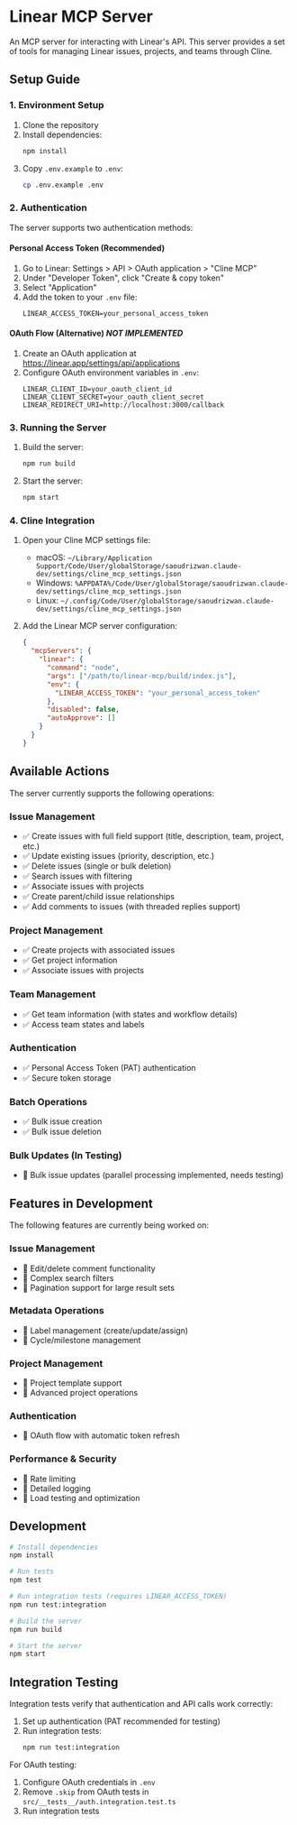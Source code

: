 # Linear MCP Server

An MCP server for interacting with Linear's API. This server provides a set of tools for managing Linear issues, projects, and teams through Cline.

## Setup Guide

### 1. Environment Setup

1. Clone the repository
2. Install dependencies:
   ```bash
   npm install
   ```
3. Copy `.env.example` to `.env`:
   ```bash
   cp .env.example .env
   ```

### 2. Authentication

The server supports two authentication methods:

#### Personal Access Token (Recommended)

1. Go to Linear: Settings > API > OAuth application > "Cline MCP"
2. Under "Developer Token", click "Create & copy token"
3. Select "Application"
3. Add the token to your `.env` file:
   ```
   LINEAR_ACCESS_TOKEN=your_personal_access_token
   ```

#### OAuth Flow (Alternative) ***NOT IMPLEMENTED***

1. Create an OAuth application at https://linear.app/settings/api/applications
2. Configure OAuth environment variables in `.env`:
   ```
   LINEAR_CLIENT_ID=your_oauth_client_id
   LINEAR_CLIENT_SECRET=your_oauth_client_secret
   LINEAR_REDIRECT_URI=http://localhost:3000/callback
   ```

### 3. Running the Server

1. Build the server:
   ```bash
   npm run build
   ```
2. Start the server:
   ```bash
   npm start
   ```

### 4. Cline Integration

1. Open your Cline MCP settings file:
   - macOS: `~/Library/Application Support/Code/User/globalStorage/saoudrizwan.claude-dev/settings/cline_mcp_settings.json`
   - Windows: `%APPDATA%/Code/User/globalStorage/saoudrizwan.claude-dev/settings/cline_mcp_settings.json`
   - Linux: `~/.config/Code/User/globalStorage/saoudrizwan.claude-dev/settings/cline_mcp_settings.json`

2. Add the Linear MCP server configuration:
   ```json
   {
     "mcpServers": {
       "linear": {
         "command": "node",
         "args": ["/path/to/linear-mcp/build/index.js"],
         "env": {
           "LINEAR_ACCESS_TOKEN": "your_personal_access_token"
         },
         "disabled": false,
         "autoApprove": []
       }
     }
   }
   ```

## Available Actions

The server currently supports the following operations:

### Issue Management
- ✅ Create issues with full field support (title, description, team, project, etc.)
- ✅ Update existing issues (priority, description, etc.)
- ✅ Delete issues (single or bulk deletion)
- ✅ Search issues with filtering
- ✅ Associate issues with projects
- ✅ Create parent/child issue relationships
- ✅ Add comments to issues (with threaded replies support)

### Project Management
- ✅ Create projects with associated issues
- ✅ Get project information
- ✅ Associate issues with projects

### Team Management
- ✅ Get team information (with states and workflow details)
- ✅ Access team states and labels

### Authentication
- ✅ Personal Access Token (PAT) authentication
- ✅ Secure token storage

### Batch Operations
- ✅ Bulk issue creation
- ✅ Bulk issue deletion

### Bulk Updates (In Testing)
- 🚧 Bulk issue updates (parallel processing implemented, needs testing)

## Features in Development

The following features are currently being worked on:

### Issue Management
- 🚧 Edit/delete comment functionality
- 🚧 Complex search filters
- 🚧 Pagination support for large result sets

### Metadata Operations
- 🚧 Label management (create/update/assign)
- 🚧 Cycle/milestone management

### Project Management
- 🚧 Project template support
- 🚧 Advanced project operations

### Authentication
- 🚧 OAuth flow with automatic token refresh

### Performance & Security
- 🚧 Rate limiting
- 🚧 Detailed logging
- 🚧 Load testing and optimization

## Development

```bash
# Install dependencies
npm install

# Run tests
npm test

# Run integration tests (requires LINEAR_ACCESS_TOKEN)
npm run test:integration

# Build the server
npm run build

# Start the server
npm start
```

## Integration Testing

Integration tests verify that authentication and API calls work correctly:

1. Set up authentication (PAT recommended for testing)
2. Run integration tests:
   ```bash
   npm run test:integration
   ```

For OAuth testing:
1. Configure OAuth credentials in `.env`
2. Remove `.skip` from OAuth tests in `src/__tests__/auth.integration.test.ts`
3. Run integration tests
